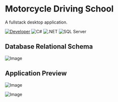 # Motorcycle Driving School
A fullstack desktop application.


[![Developer](https://img.shields.io/badge/Developer-Basilabt-crimson)](https://github.com/Basilabt)
![C#](https://img.shields.io/badge/language-C%23-blue) 
![.NET](https://img.shields.io/badge/framework-.NET-blueviolet) 
![SQL Server](https://img.shields.io/badge/backend-SQL%20Server-green)


## Database Relational Schema
![Image](https://github.com/user-attachments/assets/f7db1bb7-2246-451d-aa37-58b1d14d3850)


## Application Preview

![Image](https://github.com/user-attachments/assets/5cc56306-c444-42fe-9cef-5b4238939654)

![Image](https://github.com/user-attachments/assets/fa0a109d-c802-4d58-9620-83d862f9efb4)



